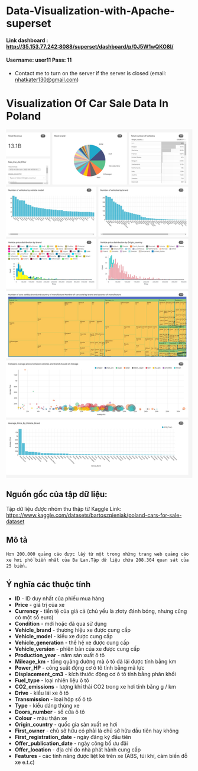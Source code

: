 # Data-Visualization-with-Apache-superset

#### Link dashboard : http://35.153.77.242:8088/superset/dashboard/p/0J5W1wQKO8l/
#### Username: user11   Pass: 11
- Contact me to turn on the server if the server is closed (email: nhatkater130@gmail.com)

# Visualization Of Car Sale Data In Poland
![alt](https://github.com/johnkater/Data-Visualization-with-Apache-superset/blob/main/image/project-data-visualization-group-11-2022-06-30T05-16-48.599Z.jpg)


## Nguồn gốc của tập dữ liệu: 
Tập dữ liệu được nhóm thu thập từ Kaggle 
	Link: https://www.kaggle.com/datasets/bartoszpieniak/poland-cars-for-sale-dataset
## Mô tả 
	Hơn 200.000 quảng cáo được lấy từ một trong những trang web quảng cáo xe hơi phổ biến nhất của Ba Lan.Tập dữ liệu chứa 208.304 quan sát của 25 biến.
## Ý nghĩa các thuộc tính
- **ID** - ID duy nhất của phiếu mua hàng
- **Price** - giá trị của xe
- **Currency** - tiền tệ của giá cả (chủ yếu là złoty đánh bóng, nhưng cũng có một số euro)
- **Condition** - mới hoặc đã qua sử dụng
- **Vehicle_brand** - thương hiệu xe được cung cấp
- **Vehicle_model** - kiểu xe được cung cấp
- **Vehicle_generation** - thế hệ xe được cung cấp
- **Vehicle_version** - phiên bản của xe được cung cấp
- **Production_year** - năm sản xuất ô tô
- **Mileage_km** - tổng quãng đường mà ô tô đã lái được tính bằng km
- **Power_HP** - công suất động cơ ô tô tính bằng mã lực
- **Displacement_cm3** - kích thước động cơ ô tô tính bằng phân khối
- **Fuel_type** - loại nhiên liệu ô tô
- **CO2_emissions** - lượng khí thải CO2 trong xe hơi tính bằng g / km
- **Drive** - kiểu lái xe ô tô
- **Transmission** - loại hộp số ô tô
- **Type** - kiểu dáng thùng xe
- **Doors_number** - số cửa ô tô
- **Colour** - màu thân xe
- **Origin_country** - quốc gia sản xuất xe hơi
- **First_owner** - chủ sở hữu có phải là chủ sở hữu đầu tiên hay không
- **First_registration_date** - ngày đăng ký đầu tiên
- **Offer_publication_date** - ngày công bố ưu đãi
- **Offer_location** - địa chỉ do nhà phát hành cung cấp
- **Features** - các tính năng được liệt kê trên xe (ABS, túi khí, cảm biến đỗ xe e.t.c)




